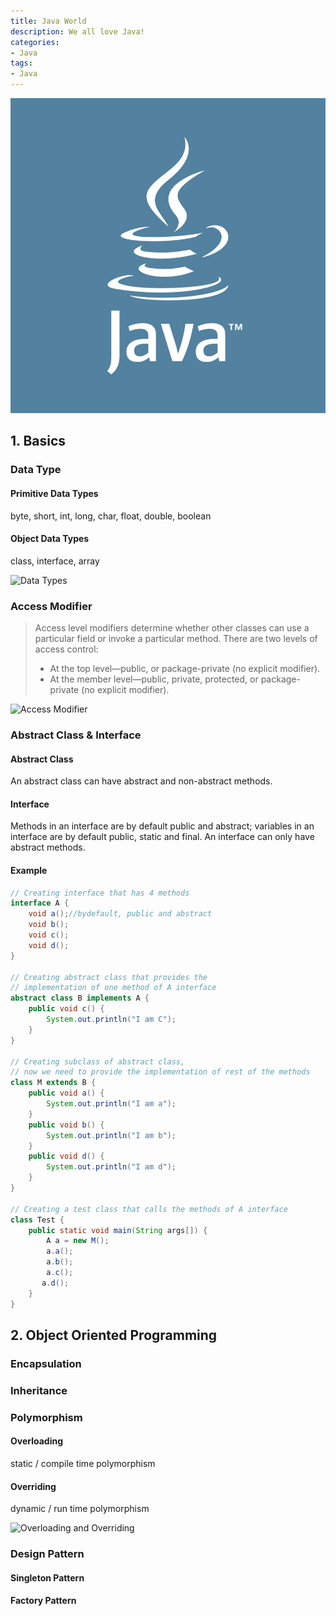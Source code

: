 ```yaml
---
title: Java World
description: We all love Java!
categories:
- Java
tags:
- Java
---
```



![Java Learning Path](/assets/images/post/java-world/java.png)
## 1. Basics

### Data Type
#### Primitive Data Types

byte, short, int, long, char, float, double, boolean

#### Object Data Types

class, interface, array

![Data Types](http://i1.wp.com/javafrombasics.com/wp-content/uploads/2016/06/data-types.gif?zoom=2&fit=720%2C540)

### Access Modifier
> Access level modifiers determine whether other classes can use a particular field or invoke a particular method. There are two levels of access control:
> - At the top level—public, or package-private (no explicit modifier).
> - At the member level—public, private, protected, or package-private (no explicit modifier).

![Access Modifier](https://qph.fs.quoracdn.net/main-qimg-07b6e84dcef8589f6fd02323f103a4cf.webp)

### Abstract Class & Interface
#### Abstract Class
An abstract class can have abstract and non-abstract methods.
#### Interface
Methods in an interface are by default public and abstract; variables in an interface are by default public, static and final. An interface can only have abstract methods.
#### Example
```java
// Creating interface that has 4 methods
interface A {
    void a();//bydefault, public and abstract
    void b();
    void c();
    void d();
}

// Creating abstract class that provides the
// implementation of one method of A interface
abstract class B implements A {
    public void c() {
        System.out.println("I am C");
    }
}

// Creating subclass of abstract class,
// now we need to provide the implementation of rest of the methods
class M extends B {
    public void a() {
        System.out.println("I am a");
    }
    public void b() {
        System.out.println("I am b");
    }
    public void d() {
        System.out.println("I am d");
    }
}

// Creating a test class that calls the methods of A interface
class Test {
    public static void main(String args[]) {
        A a = new M();
        a.a();
        a.b();
        a.c();
       a.d();
    }
}
```

## 2. Object Oriented Programming

### Encapsulation

### Inheritance

### Polymorphism
#### Overloading

static / compile time polymorphism

#### Overriding

dynamic / run time polymorphism

![Overloading and Overriding](https://www.programcreek.com/wp-content/uploads/2009/02/overloading-vs-overriding.png)

### Design Pattern
#### Singleton Pattern
#### Factory Pattern

